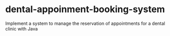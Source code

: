 # dental-appoinment-booking-system
Implement a system to manage the reservation of appointments for a dental clinic with Java
